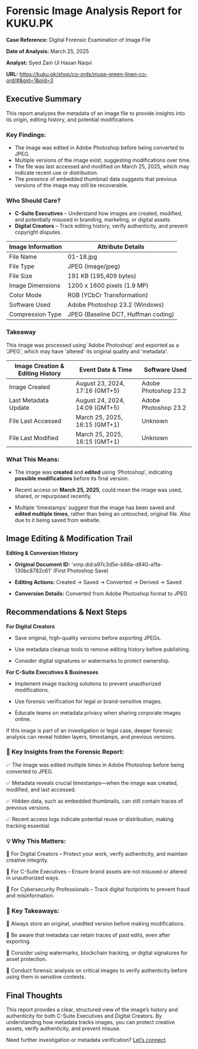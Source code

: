 # Forensic Image Analysis Report for KUKU.PK

**Case Reference:** Digital Forensic Examination of Image File

**Date of Analysis:** March 25, 2025

**Analyst:** Syed Zain Ul Hasan Naqvi

**URL:** https://kuku.pk/shop/co-ords/muse-green-linen-co-ord/#&gid=1&pid=3

## Executive Summary
This report analyzes the metadata of an image file to provide insights into its origin, editing 
history, and potential modifications.

### Key Findings:
- The image was edited in Adobe Photoshop before being converted to JPEG.
- Multiple versions of the image exist, suggesting modifications over time.
- The file was last accessed and modified on March 25, 2025, which may indicate recent 
use or distribution.
- The presence of embedded thumbnail data suggests that previous versions of the 
image may still be recoverable.

### Who Should Care?
- **C-Suite Executives** – Understand how images are created, modified, and potentially 
misused in branding, marketing, or digital assets.
- **Digital Creators** – Track editing history, verify authenticity, and prevent copyright 
disputes.

| Image Information | Attribute Details |
| --- | --- |
| File Name | 01-18.jpg |
| File Type | JPEG (image/jpeg) |
| File Size | 191 KB (195,409 bytes) |
| Image Dimensions | 1200 x 1600 pixels (1.9 MP) |
| Color Mode | RGB (YCbCr Transformation) |
| Software Used | Adobe Photoshop 23.2 (Windows) |
| Compression Type | JPEG (Baseline DCT, Huffman coding) |

### Takeaway
This image was processed using 'Adobe Photoshop' and exported as a 'JPEG', which 
may have 'altered' its original quality and 'metadata'.

| Image Creation & Editing History | Event Date & Time | Software Used |
| --- | --- | --- |
| Image Created | August 23, 2024, 17:16 (GMT+5) | Adobe Photoshop 23.2 |
| Last Metadata Update | August 24, 2024, 14:09 (GMT+5) | Adobe Photoshop 23.2 |
| File Last Accessed | March 25, 2025, 16:15 (GMT+1) | Unknown |
| File Last Modified | March 25, 2025, 16:15 (GMT+1) | Unknown |

### What This Means:

- The image was **created** and **edited** using 'Photoshop', indicating **possible modifications** before its final version.

- Recent access on **March 25, 2025**, could mean the image was used, shared, or repurposed recently.

- Multiple 'timestamps' suggest that the image has been saved and **edited multiple times**, rather than being an untouched, original file. Also due to it being saved from website.

## Image Editing & Modification Trail

**Editing & Conversion History**

- **Original Document ID:** 'xmp.did:a97c3d5e-b88a-d840-a1fa-130bc8782c61' (First Photoshop Save)

- **Editing Actions:** Created → Saved → Converted → Derived → Saved

- **Conversion Details:** Converted from Adobe Photoshop format to JPEG

## Recommendations & Next Steps

**For Digital Creators**

- Save original, high-quality versions before exporting JPEGs.

- Use metadata cleanup tools to remove editing history before publishing.

- Consider digital signatures or watermarks to protect ownership.

**For C-Suite Executives & Businesses**

- Implement image tracking solutions to prevent unauthorized modifications.

- Use forensic verification for legal or brand-sensitive images.

- Educate teams on metadata privacy when sharing corporate images online.

If this image is part of an investigation or legal case, deeper forensic analysis can reveal hidden layers, timestamps, and previous versions.

### 📌 Key Insights from the Forensic Report:

✅ The image was edited multiple times in Adobe Photoshop before being converted to JPEG.

✅ Metadata reveals crucial timestamps—when the image was created, modified, and last accessed.

✅ Hidden data, such as embedded thumbnails, can still contain traces of previous versions.

✅ Recent access logs indicate potential reuse or distribution, making tracking essential.

### 💡 Why This Matters:
🔹 For Digital Creators – Protect your work, verify authenticity, and maintain creative integrity.

🔹 For C-Suite Executives – Ensure brand assets are not misused or altered in unauthorized ways.

🔹 For Cybersecurity Professionals – Track digital footprints to prevent fraud and misinformation.

### 🚀 Key Takeaways:
🔹 Always store an original, unedited version before making modifications.

🔹 Be aware that metadata can retain traces of past edits, even after exporting.

🔹 Consider using watermarks, blockchain tracking, or digital signatures for asset protection.

🔹 Conduct forensic analysis on critical images to verify authenticity before using them in sensitive contexts.

## Final Thoughts

This report provides a clear, structured view of the image’s history and authenticity for both C-Suite Executives and Digital Creators. By understanding how metadata tracks images, you can protect creative assets, verify authenticity, and prevent misuse.

Need further investigation or metadata verification? [Let’s connect]().
